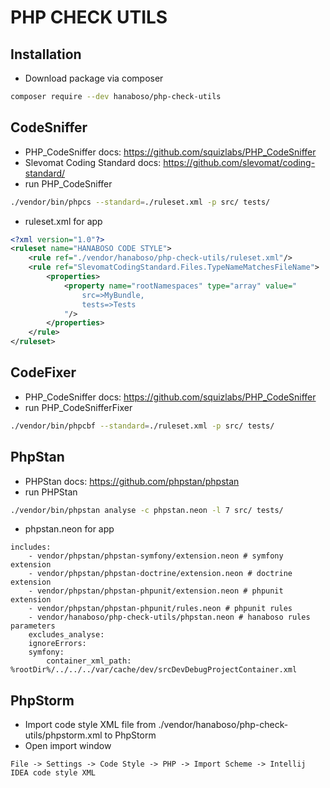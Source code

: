 PHP CHECK UTILS
===============

Installation
-----------
* Download package via composer
```bash
composer require --dev hanaboso/php-check-utils
```

CodeSniffer
-----------
* PHP_CodeSniffer docs: https://github.com/squizlabs/PHP_CodeSniffer
* Slevomat Coding Standard docs: https://github.com/slevomat/coding-standard/
* run PHP_CodeSniffer
```bash
./vendor/bin/phpcs --standard=./ruleset.xml -p src/ tests/
```
* ruleset.xml for app
```xml
<?xml version="1.0"?>
<ruleset name="HANABOSO CODE STYLE">
    <rule ref="./vendor/hanaboso/php-check-utils/ruleset.xml"/>
    <rule ref="SlevomatCodingStandard.Files.TypeNameMatchesFileName">
        <properties>
            <property name="rootNamespaces" type="array" value="
                src=>MyBundle, 
                tests=>Tests 
            "/>
        </properties>
    </rule>
</ruleset>
```

CodeFixer
---------
* PHP_CodeSniffer docs: https://github.com/squizlabs/PHP_CodeSniffer
* run PHP_CodeSnifferFixer
```bash
./vendor/bin/phpcbf --standard=./ruleset.xml -p src/ tests/
```

PhpStan
-------
* PHPStan docs: https://github.com/phpstan/phpstan
* run PHPStan
```bash
./vendor/bin/phpstan analyse -c phpstan.neon -l 7 src/ tests/
```
* phpstan.neon for app
```neon
includes:
    - vendor/phpstan/phpstan-symfony/extension.neon # symfony extension
    - vendor/phpstan/phpstan-doctrine/extension.neon # doctrine extension
    - vendor/phpstan/phpstan-phpunit/extension.neon # phpunit extension
    - vendor/phpstan/phpstan-phpunit/rules.neon # phpunit rules
    - vendor/hanaboso/php-check-utils/phpstan.neon # hanaboso rules
parameters
    excludes_analyse:
    ignoreErrors:
    symfony:
        container_xml_path: %rootDir%/../../../var/cache/dev/srcDevDebugProjectContainer.xml

```

PhpStorm
--------
* Import code style XML file from ./vendor/hanaboso/php-check-utils/phpstorm.xml to PhpStorm
* Open import window
```
File -> Settings -> Code Style -> PHP -> Import Scheme -> Intellij IDEA code style XML
```

